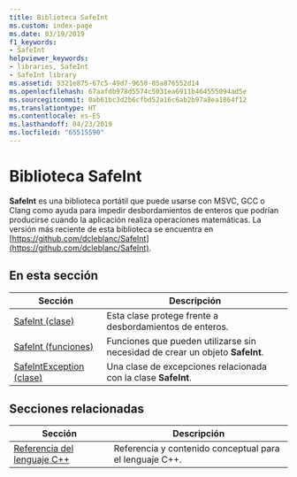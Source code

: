 ```yaml
---
title: Biblioteca SafeInt
ms.custom: index-page
ms.date: 03/19/2019
f1_keywords:
- SafeInt
helpviewer_keywords:
- libraries, SafeInt
- SafeInt library
ms.assetid: 5321e875-67c5-49d7-9650-85a876552d14
ms.openlocfilehash: 67aafdb978d5574c5031ea6911b464555094ad5e
ms.sourcegitcommit: 0ab61bc3d2b6cfbd52a16c6ab2b97a8ea1864f12
ms.translationtype: HT
ms.contentlocale: es-ES
ms.lasthandoff: 04/23/2019
ms.locfileid: "65515590"
---
```

# <a name="safeint-library"></a>Biblioteca SafeInt

**SafeInt** es una biblioteca portátil que puede usarse con MSVC, GCC o Clang como ayuda para impedir desbordamientos de enteros que podrían producirse cuando la aplicación realiza operaciones matemáticas. La versión más reciente de esta biblioteca se encuentra en [https://github.com/dcleblanc/SafeInt](https://github.com/dcleblanc/SafeInt).

## <a name="in-this-section"></a>En esta sección

|Sección|Descripción|
|-------------|-----------------|
|[SafeInt (clase)](../safeint/safeint-class.md)|Esta clase protege frente a desbordamientos de enteros.|
|[SafeInt (funciones)](../safeint/safeint-functions.md)|Funciones que pueden utilizarse sin necesidad de crear un objeto **SafeInt**.|
|[SafeIntException (clase)](../safeint/safeintexception-class.md)|Una clase de excepciones relacionada con la clase **SafeInt**.|

## <a name="related-sections"></a>Secciones relacionadas

|Sección|Descripción|
|-------------|-----------------|
|[Referencia del lenguaje C++](../cpp/cpp-language-reference.md)|Referencia y contenido conceptual para el lenguaje C++.|